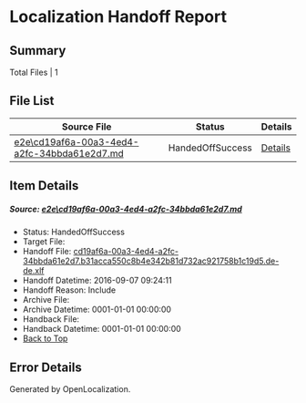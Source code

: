 # <a name='report-top'></a> Localization Handoff Report

## Summary
 Total Files | 1

## File List
 Source File | Status | Details 
 ----------- | ------ | ------- 
 [e2e\cd19af6a-00a3-4ed4-a2fc-34bbda61e2d7.md](https://github.com/OpenLocalizationTestOrg/ol-test0/blob/c3347404ee0789c940205e167482dd949179b749/e2e/cd19af6a-00a3-4ed4-a2fc-34bbda61e2d7.md) | HandedOffSuccess | [Details](#84510bd98e622a8f8f882742b6dbdc6d94d139111)

## Item Details
##### <a name='84510bd98e622a8f8f882742b6dbdc6d94d139111'></a> Source: [e2e\cd19af6a-00a3-4ed4-a2fc-34bbda61e2d7.md](https://github.com/OpenLocalizationTestOrg/ol-test0/blob/c3347404ee0789c940205e167482dd949179b749/e2e/cd19af6a-00a3-4ed4-a2fc-34bbda61e2d7.md)
* Status: HandedOffSuccess
* Target File: 
* Handoff File: [cd19af6a-00a3-4ed4-a2fc-34bbda61e2d7.b31acca550c8b4e342b81d732ac921758b1c19d5.de-de.xlf](https://github.com/OpenLocalizationTestOrg/ol-test0-handoff/blob/66ac900870b4f939e8fa906554b2dacd9387c6ae/ol-handoff/OpenLocalizationTestOrg/ol-test0-dede/yuwzho/ht/cd19af6a-00a3-4ed4-a2fc-34bbda61e2d7.b31acca550c8b4e342b81d732ac921758b1c19d5.de-de.xlf)
* Handoff Datetime: 2016-09-07 09:24:11
* Handoff Reason: Include
* Archive File: 
* Archive Datetime: 0001-01-01 00:00:00
* Handback File: 
* Handback Datetime: 0001-01-01 00:00:00
* [Back to Top](#report-top)


## Error Details

Generated by OpenLocalization.
